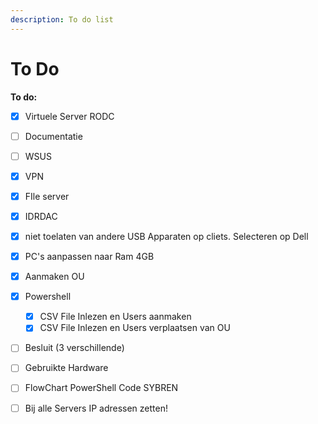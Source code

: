 ```yaml
---
description: To do list
---
```


# To Do

**To do:**

* [x] Virtuele Server RODC
* [ ] Documentatie
* [ ] WSUS
* [x] VPN
* [x] FIle server
* [x] IDRDAC
* [x] niet toelaten van andere USB Apparaten op cliets. Selecteren op Dell
* [x] PC's aanpassen naar Ram 4GB
* [x] Aanmaken OU
* [x] Powershell
  * [x] CSV File Inlezen en Users aanmaken
  * [x] CSV File Inlezen en Users verplaatsen van OU
* [ ] Besluit \(3 verschillende\)
* [ ] Gebruikte Hardware
* [ ] FlowChart PowerShell Code SYBREN
* [ ] Bij alle Servers IP adressen zetten!



